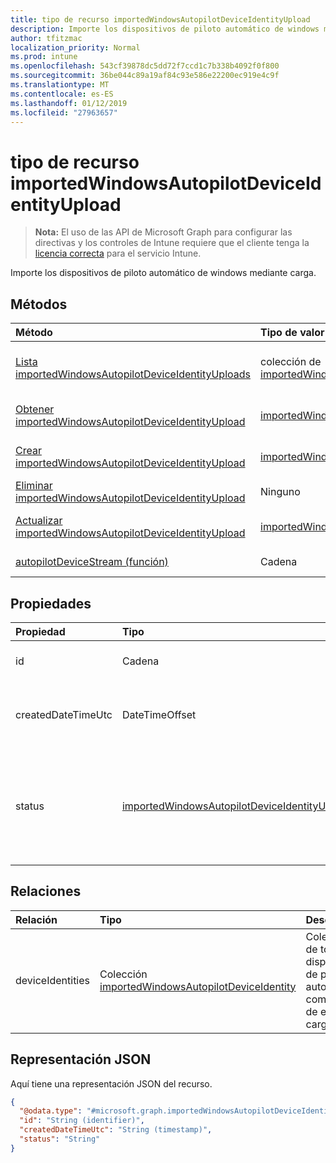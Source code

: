 ```yaml
---
title: tipo de recurso importedWindowsAutopilotDeviceIdentityUpload
description: Importe los dispositivos de piloto automático de windows mediante carga.
author: tfitzmac
localization_priority: Normal
ms.prod: intune
ms.openlocfilehash: 543cf39878dc5dd72f7ccd1c7b338b4092f0f800
ms.sourcegitcommit: 36be044c89a19af84c93e586e22200ec919e4c9f
ms.translationtype: MT
ms.contentlocale: es-ES
ms.lasthandoff: 01/12/2019
ms.locfileid: "27963657"
---
```

# <a name="importedwindowsautopilotdeviceidentityupload-resource-type"></a>tipo de recurso importedWindowsAutopilotDeviceIdentityUpload

> **Nota:** El uso de las API de Microsoft Graph para configurar las directivas y los controles de Intune requiere que el cliente tenga la [licencia correcta](https://go.microsoft.com/fwlink/?linkid=839381) para el servicio Intune.

Importe los dispositivos de piloto automático de windows mediante carga.
## <a name="methods"></a>Métodos
|Método|Tipo de valor devuelto|Descripción|
|:---|:---|:---|
|[Lista importedWindowsAutopilotDeviceIdentityUploads](../api/intune-enrollment-importedwindowsautopilotdeviceidentityupload-list.md)|colección de [importedWindowsAutopilotDeviceIdentityUpload](../resources/intune-enrollment-importedwindowsautopilotdeviceidentityupload.md)|Propiedades de la lista y relaciones de los objetos [importedWindowsAutopilotDeviceIdentityUpload](../resources/intune-enrollment-importedwindowsautopilotdeviceidentityupload.md) .|
|[Obtener importedWindowsAutopilotDeviceIdentityUpload](../api/intune-enrollment-importedwindowsautopilotdeviceidentityupload-get.md)|[importedWindowsAutopilotDeviceIdentityUpload](../resources/intune-enrollment-importedwindowsautopilotdeviceidentityupload.md)|Leer las propiedades y las relaciones del objeto [importedWindowsAutopilotDeviceIdentityUpload](../resources/intune-enrollment-importedwindowsautopilotdeviceidentityupload.md) .|
|[Crear importedWindowsAutopilotDeviceIdentityUpload](../api/intune-enrollment-importedwindowsautopilotdeviceidentityupload-create.md)|[importedWindowsAutopilotDeviceIdentityUpload](../resources/intune-enrollment-importedwindowsautopilotdeviceidentityupload.md)|Crear un nuevo objeto [importedWindowsAutopilotDeviceIdentityUpload](../resources/intune-enrollment-importedwindowsautopilotdeviceidentityupload.md) .|
|[Eliminar importedWindowsAutopilotDeviceIdentityUpload](../api/intune-enrollment-importedwindowsautopilotdeviceidentityupload-delete.md)|Ninguno|Elimina un [importedWindowsAutopilotDeviceIdentityUpload](../resources/intune-enrollment-importedwindowsautopilotdeviceidentityupload.md).|
|[Actualizar importedWindowsAutopilotDeviceIdentityUpload](../api/intune-enrollment-importedwindowsautopilotdeviceidentityupload-update.md)|[importedWindowsAutopilotDeviceIdentityUpload](../resources/intune-enrollment-importedwindowsautopilotdeviceidentityupload.md)|Actualizar las propiedades de un objeto [importedWindowsAutopilotDeviceIdentityUpload](../resources/intune-enrollment-importedwindowsautopilotdeviceidentityupload.md) .|
|[autopilotDeviceStream (función)](../api/intune-enrollment-importedwindowsautopilotdeviceidentityupload-autopilotdevicestream.md)|Cadena|Crear una solicitud de carga con la secuencia de dispositivo de piloto automático en ella.|

## <a name="properties"></a>Propiedades
|Propiedad|Tipo|Descripción|
|:---|:---|:---|
|id|Cadena|El GUID para el objeto|
|createdDateTimeUtc|DateTimeOffset|Fecha y hora cuando se crea la entidad.|
|status|[importedWindowsAutopilotDeviceIdentityUploadStatus](../resources/intune-enrollment-importedwindowsautopilotdeviceidentityuploadstatus.md)|Estado de la carga. Los valores posibles son: `noUpload`, `pending`, `complete` y `error`.|

## <a name="relationships"></a>Relaciones
|Relación|Tipo|Descripción|
|:---|:---|:---|
|deviceIdentities|Colección [importedWindowsAutopilotDeviceIdentity](../resources/intune-enrollment-importedwindowsautopilotdeviceidentity.md)|Colección de todos los dispositivos de piloto automático como parte de esta carga.|

## <a name="json-representation"></a>Representación JSON
Aquí tiene una representación JSON del recurso.
<!-- {
  "blockType": "resource",
  "keyProperty": "id",
  "@odata.type": "microsoft.graph.importedWindowsAutopilotDeviceIdentityUpload"
}
-->
``` json
{
  "@odata.type": "#microsoft.graph.importedWindowsAutopilotDeviceIdentityUpload",
  "id": "String (identifier)",
  "createdDateTimeUtc": "String (timestamp)",
  "status": "String"
}
```



